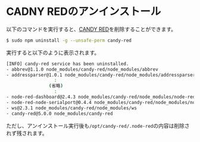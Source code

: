 # CADNY REDのアンインストール

以下のコマンドを実行すると、[CANDY RED](https://github.com/CANDY-LINE/candy-red)を削除することができます。
```bash
$ sudo npm uninstall -g --unsafe-perm candy-red
```

実行すると以下のように表示されます。
```bash
[INFO] candy-red service has been uninstalled.
- abbrev@1.1.0 node_modules/candy-red/node_modules/abbrev
- addressparser@1.0.1 node_modules/candy-red/node_modules/addressparser
                  :
                (省略)
                  :
- node-red-dashboard@2.4.3 node_modules/candy-red/node_modules/node-red-dashboard
- node-red-node-serialport@0.4.4 node_modules/candy-red/node_modules/node-red-node-serialport
- ws@2.3.1 node_modules/candy-red/node_modules/ws
- candy-red@5.0.0 node_modules/candy-red
```

ただし、アンインストール実行後も`/opt/candy-red/.node-red`の内容は削除されず残されます。
